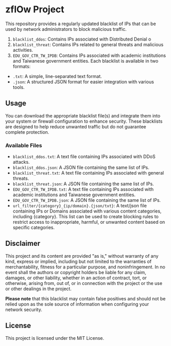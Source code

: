 # zflOw Project
This repository provides a regularly updated blacklist of IPs that can be used by network administrators to block malicious traffic.
1. `blacklist_ddos`: Contains IPs associated with Distributed Denial o
2. `blacklist_threat`: Contains IPs related to general threats and malicious activities.
3. `EDU_GOV_CTR_TW_IPDB`: Contains IPs associated with academic institutions and Taiwanese government entities.
Each blacklist is available in two formats:
- `.txt`: A simple, line-separated text format.
- `.json`: A structured JSON format for easier integration with various tools.

## Usage
You can download the appropriate blacklist file(s) and integrate them into your system or firewall configuration to enhance security. These blacklists are designed to help reduce unwanted traffic but do not guarantee complete protection.

### Available Files
- `blacklist_ddos.txt`: A text file containing IPs associated with DDoS attacks.
- `blacklist_ddos.json`: A JSON file containing the same list of IPs.
- `blacklist_threat.txt`: A text file containing IPs associated with general threats.
- `blacklist_threat.json`: A JSON file containing the same list of IPs.
- `EDU_GOV_CTR_TW_IPDB.txt`: A text file containing IPs associated with academic institutions and Taiwanese government entities.
- `EDU_GOV_CTR_TW_IPDB.json`: A JSON file containing the same list of IPs.
- `url_filter/{category}_{ip/domain}.{json/txt}`: A text/json file containing IPs or Domains associated with various content categories, including {category}. This list can be used to create blocking rules to restrict access to inappropriate, harmful, or unwanted content based on specific categories.

## Disclaimer
This project and its content are provided "as is," without warranty of any kind, express or implied, including but not limited to the warranties of merchantability, fitness for a particular purpose, and noninfringement. In no event shall the authors or copyright holders be liable for any claim, damages, or other liability, whether in an action of contract, tort, or otherwise, arising from, out of, or in connection with the project or the use or other dealings in the project.

**Please note** that this blacklist may contain false positives and should not be relied upon as the sole source of information when configuring your network security.

## License
This project is licensed under the MIT License.
